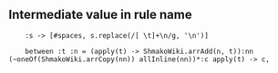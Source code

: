 ## Intermediate value in rule name

```ometajs-eval
    :s -> [#spaces, s.replace(/[ \t]+\n/g, '\n')]
```

```ometajs-eval
    between :t :n = (apply(t) -> ShmakoWiki.arrAdd(n, t)):nn (~oneOf(ShmakoWiki.arrCopy(nn)) allInline(nn))*:c apply(t) -> c,
```